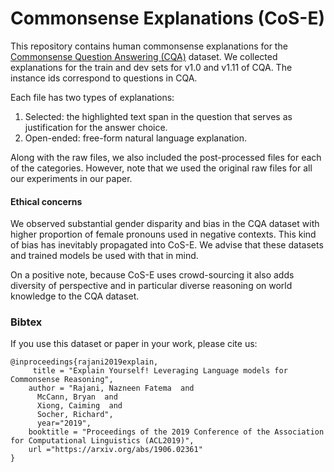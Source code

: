 # Commonsense Explanations (CoS-E)

This repository contains human commonsense explanations for the [Commonsense Question Answering (CQA)](https://www.tau-nlp.org/commonsenseqa) dataset. We collected explanations for the train and dev sets for v1.0 and v1.11 of CQA. The instance ids correspond to questions in CQA.

Each file has two types of explanations:
1. Selected: the highlighted text span in the question that serves as justification for the answer choice.
2. Open-ended: free-form natural language explanation.

Along with the raw files, we also included the post-processed files for each of the categories. However, note that we used the original raw files for all our experiments in our paper.

#### Ethical concerns
We observed substantial gender disparity and bias in the CQA dataset with higher proportion of female pronouns used in negative contexts. This kind of bias has inevitably propagated into CoS-E. We advise that these datasets and trained models be
used with that in mind.

On a positive note, because CoS-E uses crowd-sourcing it also adds diversity of perspective and in particular diverse reasoning on world knowledge to the CQA dataset.

### Bibtex
If you use this dataset or paper in your work, please cite us:

```
@inproceedings{rajani2019explain,
     title = "Explain Yourself! Leveraging Language models for Commonsense Reasoning",
    author = "Rajani, Nazneen Fatema  and
      McCann, Bryan  and
      Xiong, Caiming  and
      Socher, Richard",
      year="2019",
    booktitle = "Proceedings of the 2019 Conference of the Association for Computational Linguistics (ACL2019)",
    url ="https://arxiv.org/abs/1906.02361"
}
```
